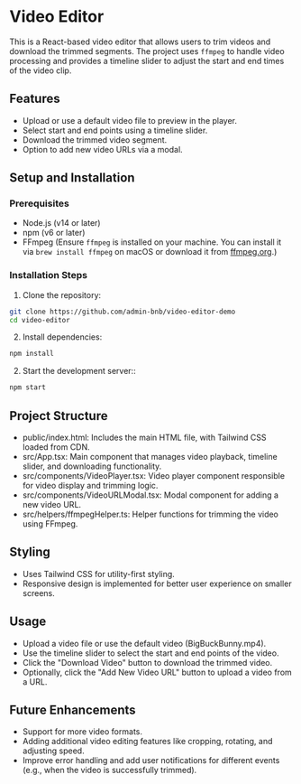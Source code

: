 # Video Editor

This is a React-based video editor that allows users to trim videos and download the trimmed segments. The project uses `ffmpeg` to handle video processing and provides a timeline slider to adjust the start and end times of the video clip.

## Features

- Upload or use a default video file to preview in the player.
- Select start and end points using a timeline slider.
- Download the trimmed video segment.
- Option to add new video URLs via a modal.

## Setup and Installation

### Prerequisites

- Node.js (v14 or later)
- npm (v6 or later)
- FFmpeg (Ensure `ffmpeg` is installed on your machine. You can install it via `brew install ffmpeg` on macOS or download it from [ffmpeg.org](https://ffmpeg.org/).)

### Installation Steps

1. Clone the repository:

```bash
git clone https://github.com/admin-bnb/video-editor-demo
cd video-editor
```

2. Install dependencies:

```bash
npm install
```

2. Start the development server::

```bash
npm start
```

## Project Structure
- public/index.html: Includes the main HTML file, with Tailwind CSS loaded from CDN.
- src/App.tsx: Main component that manages video playback, timeline slider, and downloading functionality.
- src/components/VideoPlayer.tsx: Video player component responsible for video display and trimming logic.
- src/components/VideoURLModal.tsx: Modal component for adding a new video URL.
- src/helpers/ffmpegHelper.ts: Helper functions for trimming the video using FFmpeg.

## Styling
- Uses Tailwind CSS for utility-first styling.
- Responsive design is implemented for better user experience on smaller screens.

## Usage
- Upload a video file or use the default video (BigBuckBunny.mp4).
- Use the timeline slider to select the start and end points of the video.
- Click the "Download Video" button to download the trimmed video.
- Optionally, click the "Add New Video URL" button to upload a video from a URL.

## Future Enhancements
- Support for more video formats.
- Adding additional video editing features like cropping, rotating, and adjusting speed.
- Improve error handling and add user notifications for different events (e.g., when the video is successfully trimmed).